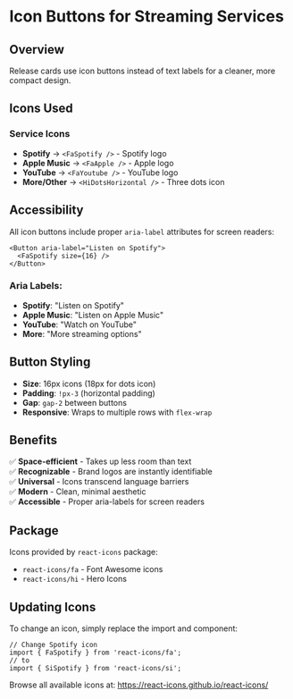 # Icon Buttons for Streaming Services

## Overview

Release cards use icon buttons instead of text labels for a cleaner, more compact design.

## Icons Used

### Service Icons
- **Spotify** → `<FaSpotify />` - Spotify logo
- **Apple Music** → `<FaApple />` - Apple logo
- **YouTube** → `<FaYoutube />` - YouTube logo
- **More/Other** → `<HiDotsHorizontal />` - Three dots icon

## Accessibility

All icon buttons include proper `aria-label` attributes for screen readers:

```tsx
<Button aria-label="Listen on Spotify">
  <FaSpotify size={16} />
</Button>
```

### Aria Labels:
- **Spotify**: "Listen on Spotify"
- **Apple Music**: "Listen on Apple Music"
- **YouTube**: "Watch on YouTube"
- **More**: "More streaming options"

## Button Styling

- **Size**: 16px icons (18px for dots icon)
- **Padding**: `!px-3` (horizontal padding)
- **Gap**: `gap-2` between buttons
- **Responsive**: Wraps to multiple rows with `flex-wrap`

## Benefits

✅ **Space-efficient** - Takes up less room than text  
✅ **Recognizable** - Brand logos are instantly identifiable  
✅ **Universal** - Icons transcend language barriers  
✅ **Modern** - Clean, minimal aesthetic  
✅ **Accessible** - Proper aria-labels for screen readers  

## Package

Icons provided by `react-icons` package:
- `react-icons/fa` - Font Awesome icons
- `react-icons/hi` - Hero Icons

## Updating Icons

To change an icon, simply replace the import and component:

```tsx
// Change Spotify icon
import { FaSpotify } from 'react-icons/fa';
// to
import { SiSpotify } from 'react-icons/si';
```

Browse all available icons at: https://react-icons.github.io/react-icons/

